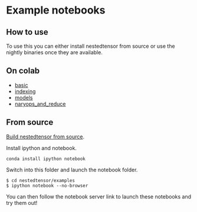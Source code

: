 # Example notebooks

## How to use

To use this you can either install nestedtensor from source or use the nightly binaries once they are available.

## On colab

- [basic](https://colab.research.google.com/github/pytorch/nestedtensor/blob/master/examples/basic.ipynb)
- [indexing](https://colab.research.google.com/github/pytorch/nestedtensor/blob/master/examples/indexing.ipynb)
- [models](https://colab.research.google.com/github/pytorch/nestedtensor/blob/master/examples/models.ipynb)
- [naryops_and_reduce](https://colab.research.google.com/github/pytorch/nestedtensor/blob/master/examples/naryops_and_reduce.ipynb)



## From source

[Build nestedtensor from source](https://github.com/pytorch/nestedtensor).

Install ipython and notebook.

```
conda install ipython notebook
```

Switch into this folder and launch the notebook folder.

```
$ cd nestedtensor/examples
$ ipython notebook --no-browser
```

You can then follow the notebook server link to launch these notebooks and try them out!

